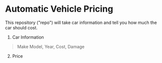# Automatic Vehicle Pricing
This repository ("repo") will take car information and tell you how much the car should cost.

1. Car Information
> Make Model, Year, Cost, Damage
2. Price

